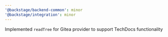 ```yaml
---
'@backstage/backend-common': minor
'@backstage/integration': minor
---
```


Implemented `readTree` for Gitea provider to support TechDocs functionality
